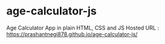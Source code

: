 # age-calculator-js
Age Calculator App in plain HTML, CSS and JS
Hosted URL : https://prashantnegi878.github.io/age-calculator-js/